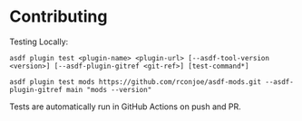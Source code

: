 # Contributing

Testing Locally:

```shell
asdf plugin test <plugin-name> <plugin-url> [--asdf-tool-version <version>] [--asdf-plugin-gitref <git-ref>] [test-command*]

asdf plugin test mods https://github.com/rconjoe/asdf-mods.git --asdf-plugin-gitref main "mods --version"
```

Tests are automatically run in GitHub Actions on push and PR.
